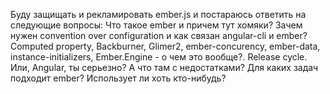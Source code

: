 Буду защищать и рекламировать ember.js и постараюсь ответить на следующие вопросы:
Что такое ember и причем тут хомяки?
Зачем нужен convention over configuration и как связан angular-cli и ember?
Computed property, Backburner, Glimer2, ember-concurency, ember-data, instance-initializers, Ember.Engine - о чем это вообще?.
Release cycle. Или, Angular, ты серьезно?
А что там с недостатками?
Для каких задач подходит ember?
Использует ли хоть кто-нибудь?
